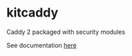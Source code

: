 # kitcaddy
Caddy 2 packaged with security modules

See documentation <a href="https://github.com/KvalitetsIT/kitcaddy/tree/master/helm/kitcaddy">here</a>
